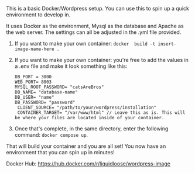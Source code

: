 This is a basic Docker/Wordpress setup. You can use this to spin up a quick environment to develop in.

It uses Docker as the environment, Mysql as the database and Apache as the web server. The settings can all be adjusted in the .yml file provided.

1. If you want to make your own container: `docker  build -t insert-image-name-here . ` 
2. If you want to make your own container: you're free to add the values in a .env file and make it look something like this:

    `DB_PORT = 3000` <br />
    `WEB_PORT= 8003` <br />
    `MYSQL_ROOT_PASSWORD= "catsAreBros"` <br />
    `DB_NAME= "database-name"`<br />
    `DB_USER= "name"` <br />
    `DB_PASSWORD= "password"` <br />
   ` CLIENT_SOURCE= "/path/to/your/wordpress/installation"` <br />
   ` CONTAINER_TARGET= "/var/www/html" // Leave this as is. This will be where your files are located inside of your container.` <br />

3. Once that's complete, in the same directory, enter the following command: `docker compose up`.

That will build your container and you are all set! You now have an environment that you can spin up in minutes!

Docker Hub: https://hub.docker.com/r/liquidloose/wordpress-image

